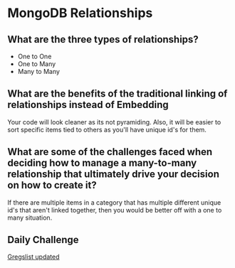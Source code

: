 # MongoDB Relationships

## What are the three types of relationships?

- One to One
- One to Many
- Many to Many

## What are the benefits of the traditional linking of relationships instead of Embedding

Your code will look cleaner as its not pyramiding. Also, it will be easier to sort specific items tied to others as you'll have unique id's for them.

## What are some of the challenges faced when deciding how to manage a many-to-many relationship that ultimately drive your decision on how to create it?

If there are multiple items in a category that has multiple different unique id's that aren't linked together, then you would be better off with a one to many situation.

## Daily Challenge

[Gregslist updated](https://derekshain.github.io/gregslist-auth/)
